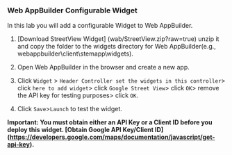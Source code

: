 ### Web AppBuilder Configurable Widget

In this lab you will add a configurable Widget to Web AppBuilder.

1. [Download StreetView Widget] (wab/StreetView.zip?raw=true) unzip it and copy the folder to the widgets directory for Web AppBuilder(e.g., webappbuilder\client\stemapp\widgets).

2. Open Web AppBuilder in the browser and create a new app.

3. Click `Widget` > `Header Controller set the widgets in this controller`> click `here to add widget`> click `Google Street View`> click `OK`> remove the API key for testing purposes> click `OK`.

4. Click `Save`>`Launch` to test the widget.

__Important: You must obtain either an API Key or a Client ID before you deploy this widget. [Obtain Google API Key/Client ID] (https://developers.google.com/maps/documentation/javascript/get-api-key).__ 
